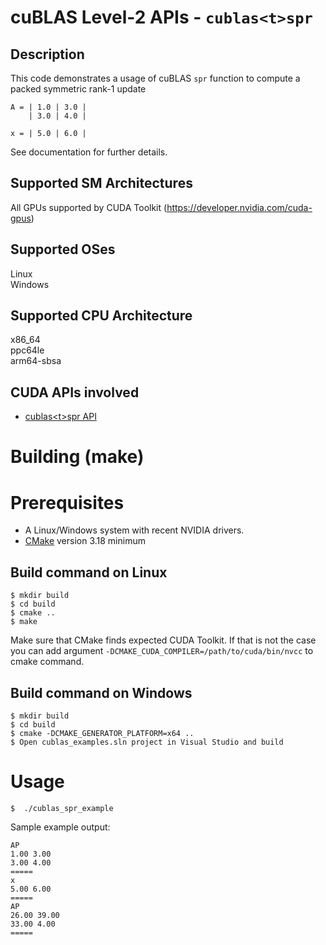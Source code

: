 # cuBLAS Level-2 APIs - `cublas<t>spr`

## Description

This code demonstrates a usage of cuBLAS `spr` function to compute a packed symmetric rank-1 update

```
A = | 1.0 | 3.0 | 
    | 3.0 | 4.0 |
    
x = | 5.0 | 6.0 |
```

See documentation for further details.

## Supported SM Architectures

All GPUs supported by CUDA Toolkit (https://developer.nvidia.com/cuda-gpus)  

## Supported OSes

Linux  
Windows

## Supported CPU Architecture

x86_64  
ppc64le  
arm64-sbsa

## CUDA APIs involved
- [cublas\<t>spr API](https://docs.nvidia.com/cuda/cublas/index.html#cublas-lt-t-gt-spr)

# Building (make)

# Prerequisites
- A Linux/Windows system with recent NVIDIA drivers.
- [CMake](https://cmake.org/download) version 3.18 minimum

## Build command on Linux
```
$ mkdir build
$ cd build
$ cmake ..
$ make
```
Make sure that CMake finds expected CUDA Toolkit. If that is not the case you can add argument `-DCMAKE_CUDA_COMPILER=/path/to/cuda/bin/nvcc` to cmake command.

## Build command on Windows
```
$ mkdir build
$ cd build
$ cmake -DCMAKE_GENERATOR_PLATFORM=x64 ..
$ Open cublas_examples.sln project in Visual Studio and build
```

# Usage
```
$  ./cublas_spr_example
```

Sample example output:

```
AP
1.00 3.00 
3.00 4.00 
=====
x
5.00 6.00 
=====
AP
26.00 39.00 
33.00 4.00 
=====
```
